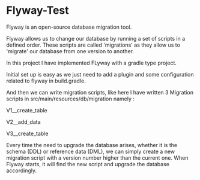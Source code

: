 # Flyway-Test

Flyway is an open-source database migration tool.

Flyway allows us to change our database by running a set of scripts in a defined order. These scripts are called 'migrations' as they allow us to 'migrate' our database from one version to another. 

In this project I have implemented FLyway with a gradle type project.

Initial set up is easy as we just need to add a plugin and some configuration related to flyway in build.gradle.

And then we can write migration scripts, like here I have written 3 Migration scripts in src/main/resources/db/migration namely : 

V1__create_table

V2__add_data

V3__create_table

Every time the need to upgrade the database arises, whether it is the schema (DDL) or reference data (DML), we can simply create a new migration script with a version number higher than the current one. When Flyway starts, it will find the new script and upgrade the database accordingly.
